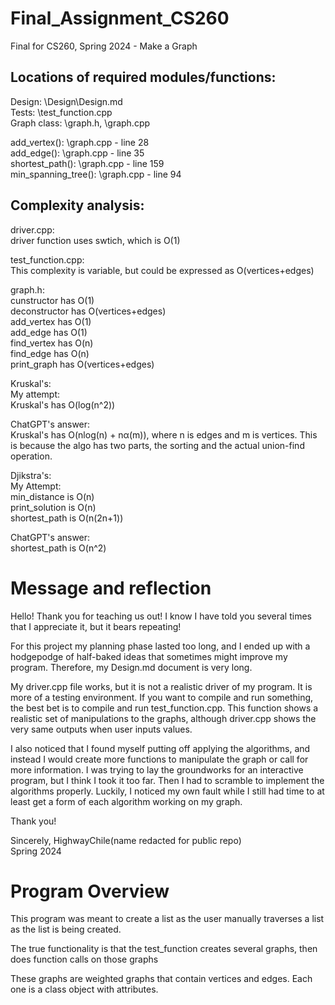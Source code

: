 # Final_Assignment_CS260    
Final for CS260, Spring 2024 - Make a Graph  

Locations of required modules/functions:  
--------------------------   

Design: \Design\Design.md    
Tests: \test_function.cpp     
Graph class: \graph.h, \graph.cpp    

add_vertex(): \graph.cpp - line 28     
add_edge(): \graph.cpp - line 35    
shortest_path(): \graph.cpp - line 159      
min_spanning_tree(): \graph.cpp - line 94     


Complexity analysis:  
-----------------------  
driver.cpp:  
driver function uses swtich, which is O(1)  

test_function.cpp:  
This complexity is variable, but could be expressed as O(vertices+edges)    

graph.h:    
cunstructor has O(1)    
deconstructor has O(vertices+edges)      
add_vertex has O(1)    
add_edge has O(1)    
find_vertex has O(n)    
find_edge has O(n)    
print_graph has O(vertices+edges)  

Kruskal's:   
My attempt:  
Kruskal's has O(log(n^2))  

ChatGPT's answer:  
Kruskal's has O(nlog(n) + nα(m)), where n is edges and m is vertices. This is because the algo has two parts, the sorting and the actual union-find operation.    

Djikstra's:  
My Attempt:  
min_distance is  O(n)  
print_solution is O(n)    
shortest_path is O(n(2n+1))  

ChatGPT's answer:  
shortest_path is O(n^2)






# Message and reflection      

Hello! Thank you for teaching us out! I know I have told you several times that I appreciate it, 
but it bears repeating!  

For this project my planning phase lasted too long, and I ended up with a hodgepodge of half-baked ideas that 
sometimes might improve my program. Therefore, my Design.md document is very long.      

My driver.cpp file works, but it is not a realistic driver of my program. It is more of a testing environment. If you want to compile 
and run something, the best bet is to compile and run test_function.cpp. This function shows a 
realistic set of manipulations to the graphs, although driver.cpp shows the very same outputs when user inputs values.  

I also noticed that I found myself putting off applying the algorithms, and instead I would create more 
functions to manipulate the graph or call for more information. I was trying to lay the groundworks for 
an interactive program, but I think I took it too far. Then I had to scramble to implement the algorithms 
properly. Luckily, I noticed my own fault while I still had time to at least get a form of each algorithm working on my graph.     

Thank you!  

Sincerely, HighwayChile(name redacted for public repo)   
Spring 2024    


# Program Overview  

This program was meant to create a list as the user manually traverses a list as the list is being created.  

The true functionality is that the test_function creates several graphs, then does function calls on those graphs  

These graphs are weighted graphs that contain vertices and edges. Each one is a class object with attributes.  

